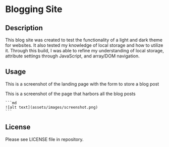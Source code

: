# Blogging Site

## Description

This blog site was created to test the functionality of a light and dark theme for websites. It also tested my knowledge of local storage and how to utilize it. Through this build, I was able to refine my understanding of local storage, attribute settings through JavaScript, and array/DOM navigation.

## Usage

This is a screenshot of the landing page with the form to store a blog post

This is a screenshot of the page that harbors all the blog posts

    ```md
    ![alt text](assets/images/screenshot.png)
    ```

## License

Please see LICENSE file in repository.
